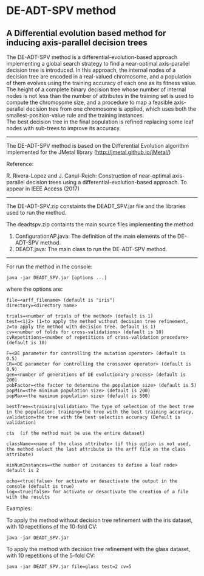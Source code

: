 # DE-ADT-SPV method
## A Differential evolution based method for inducing axis-parallel decision trees

The DE-ADT-SPV method is a differential-evolution-based approach implementing a global search strategy to find a near-optimal axis-parallel decision tree is introduced. In this approach, the internal nodes of a decision tree are encoded in a real-valued chromosome, and a population of them evolves using the training accuracy of each one as its fitness value.  The height of a complete binary decision tree whose number of internal nodes is not less than the number of attributes in the training set is used to compute the chromosome size, and a procedure to map a feasible axis-parallel decision tree from one chromosome is applied, which uses both the smallest-position-value rule and the training instances.  
The best decision tree in the final population is refined replacing some leaf nodes with sub-trees to improve its accuracy.

- - -

The DE-ADT-SPV method is based on the Differential Evolution algorithm implemented for the JMetal library (http://jmetal.github.io/jMetal/)

Reference:

R. Rivera-Lopez and J. Canul-Reich: Construction of near-optimal axis-parallel decision trees using a differential-evolution-based approach. To appear in IEEE Access (2017)

- - -

The DE-ADT-SPV.zip constaints the DEADT_SPV.jar file and the libraries used to run the method.

The deadtspv.zip containts the main source files implementing the method:

1. ConfigurationAP.java: The definition of the main elements of the DE-ADT-SPV method.
2. DEADT.java: The main class to run the DE-ADT-SPV method.

- - -

For run the method in the console:

    java -jar DEADT_SPV.jar [options ...]

where the options are: 

    file=<arff_filename> (default is "iris")
    directory=<directory name>

    trials=<number of trials of the method> (default is 1)
    test=<1|2> (1=to apply the method without decision tree refinement, 2=to apply the method with decision tree. Default is 1)  
    cv=<number of folds for cross-validations> (default is 10)
    cvRepetitions=<number of repetitions of cross-validation procedure> (default is 10)

    F=<DE parameter for controlling the mutation operator> (default is 0.5)
    CR=<DE parameter for controlling the crossover operator> (default is 0.9)
    gen=<number of generations of DE evolutionary process> (default is 200)
    pobFactor=<the factor to determine the population size> (default is 5)
    popMin=<the minimum population size> (default is 200)
    popMax=<the maximum population size> (default is 500)

    bestTree=<training|validation> The type of selection of the best tree in the population: training=the tree with the best training accuracy, validation=the tree with the best selection accuracy (Default is validation)  

    cts  (if the method must be use the entire dataset)

    className=<name of the class attribute> (if this option is not used, the method select the last attribute in the arff file as the class attribute)

    minNumInstances=<the number of instances to define a leaf node> default is 2
  
    echo=<true|false> for activate or desactivate the output in the console (default is true)
    log=<true|false> for activate or desactivate the creation of a file with the results

Examples:

To apply the method without decision tree refinement with the iris dataset, with 10 repetitions of the 10-fold CV:

    java -jar DEADT_SPV.jar 

To apply the method with decision tree refinement with the glass dataset, with 10 repetitions of the 5-fold CV:
 
    java -jar DEADT_SPV.jar file=glass test=2 cv=5
    
